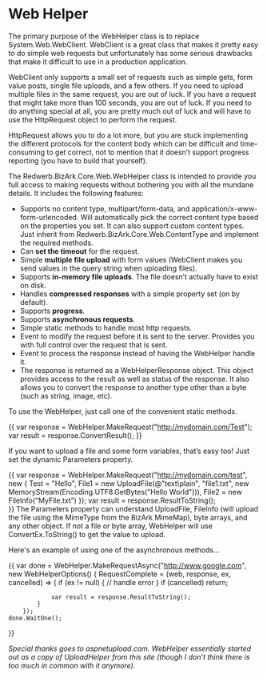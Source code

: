 # Web Helper

The primary purpose of the WebHelper class is to replace System.Web.WebClient. WebClient is a great class that makes it pretty easy to do simple web requests but unfortunately has some serious drawbacks that make it difficult to use in a production application.

WebClient only supports a small set of requests such as simple gets, form value posts, single file uploads, and a few others. If you need to upload multiple files in the same request, you are out of luck. If you have a request that might take more than 100 seconds, you are out of luck. If you need to do anything special at all, you are pretty much out of luck and will have to use the HttpRequest object to perform the request.

HttpRequest allows you to do a lot more, but you are stuck implementing the different protocols for the content body which can be difficult and time-consuming to get correct, not to mention that it doesn’t support progress reporting (you have to build that yourself).

The Redwerb.BizArk.Core.Web.WebHelper class is intended to provide you full access to making requests without bothering you with all the mundane details. It includes the following features:

* Supports no content type, multipart/form-data, and application/x-www-form-urlencoded. Will automatically pick the correct content type based on the properties you set. It can also support custom content types. Just inherit from Redwerb.BizArk.Core.Web.ContentType and implement the required methods.
* Can **set the timeout** for the request.
* Simple **multiple file upload** with form values (WebClient makes you send values in the query string when uploading files).
* Supports **in-memory file uploads**. The file doesn’t actually have to exist on disk.
* Handles **compressed responses** with a simple property set (on by default).
* Supports **progress**.
* Supports **asynchronous requests**.
* Simple static methods to handle most http requests.
* Event to modify the request before it is sent to the server. Provides you with full control over the request that is sent.
* Event to process the response instead of having the WebHelper handle it.
* The response is returned as a WebHelperResponse object. This object provides access to the result as well as status of the response. It also allows you to convert the response to another type other than a byte[]() (such as string, image, etc).

To use the WebHelper, just call one of the convenient static methods.

{{
    var response = WebHelper.MakeRequest("http://mydomain.com/Test");
    var result = response.ConvertResult<bool>();
}}

If you want to upload a file and some form variables, that’s easy too! Just set the dynamic Parameters property.

{{
    var response = WebHelper.MakeRequest("http://mydomain.com/test",  
        new 
        { 
            Test = "Hello", 
            File1 = new UploadFile(@"text\plain", "file1.txt", new MemoryStream(Encoding.UTF8.GetBytes("Hello World"))), 
            File2 = new FileInfo("MyFile.txt")
        });
    var result = response.ResultToString();  
}}
The Parameters property can understand UploadFile, FileInfo (will upload the file using the MimeType from the BizArk MimeMap), byte arrays, and any other object. If not a file or byte array, WebHelper will use ConvertEx.ToString() to get the value to upload.

Here's an example of using one of the asynchronous methods...

{{
    var done = WebHelper.MakeRequestAsync("http://www.google.com", new WebHelperOptions()
        {
            RequestComplete = (web, response, ex, cancelled) =>
            {
                if (ex != null)
                {
                    // handle error
                }
                if (cancelled) return;

                var result = response.ResultToString();
            }
        });
    done.WaitOne();
}}

_Special thanks goes to aspnetupload.com. WebHelper essentially started out as a copy of UploadHelper from this site (though I don’t think there is too much in common with it anymore)._